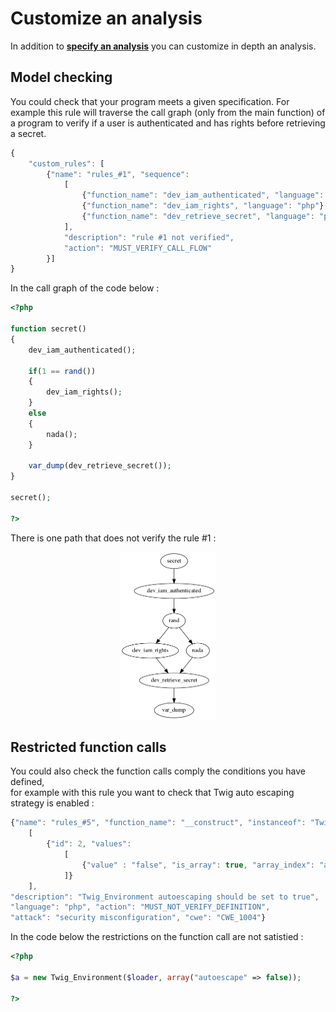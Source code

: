 # Customize an analysis

In addition to [**specify an analysis**](./SPECIFY_ANALYSIS.md) you can customize in depth an analysis.

## Model checking

You could check that your program meets a given specification. For example this rule will traverse the call graph (only from the main function) of a program to verify if a user is authenticated and has rights before retrieving a secret.

```javascript
{
    "custom_rules": [
        {"name": "rules_#1", "sequence":
            [
                {"function_name": "dev_iam_authenticated", "language": "php"},
                {"function_name": "dev_iam_rights", "language": "php"},
                {"function_name": "dev_retrieve_secret", "language": "php"}
            ],
            "description": "rule #1 not verified",
            "action": "MUST_VERIFY_CALL_FLOW"
        }]
}
```

In the call graph of the code below :
```php
<?php

function secret()
{
    dev_iam_authenticated();
    
    if(1 == rand())
    {
        dev_iam_rights();
    }
    else
    {
        nada();
    }
    
    var_dump(dev_retrieve_secret());
}

secret();

?>
```

There is one path that does not verify the rule #1 :  
<p align=center>
<img src="customcallgraph1.png" width=30%>
</p>

## Restricted function calls

You could also check the function calls comply the conditions you have defined,  
for example with this rule you want to check that Twig auto escaping strategy is enabled :

```javascript
{"name": "rules_#5", "function_name": "__construct", "instanceof": "Twig_Environment", "parameters": 
    [
        {"id": 2, "values": 
            [ 
                {"value" : "false", "is_array": true, "array_index": "autoescape"} 
            ]}
    ], 
"description": "Twig_Environment autoescaping should be set to true",
"language": "php", "action": "MUST_NOT_VERIFY_DEFINITION",
"attack": "security misconfiguration", "cwe": "CWE_1004"}
```

In the code below the restrictions on the function call are not satistied :
```php
<?php

$a = new Twig_Environment($loader, array("autoescape" => false));

?>
```

